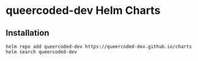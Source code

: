 # queercoded-dev Helm Charts

## Installation

```console
helm repo add queercoded-dev https://queercoded-dev.github.io/charts
helm search queercoded-dev
```
